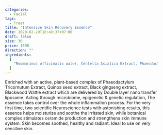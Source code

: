 ```yaml
---
categories:
  - Facial
tags:
  - Treat
title: "Intensive Skin Recovery Essence"
date: 2020-02-20T18:49:37+07:00
draft: false
size: 30
price: 1890
direction: ""
ingredients:
  [
    "Rosmarinus officinalis water, Centella Asiatica Extract, Phaeodactylum Tricornutum Extract, Myrothamnus flabellifolia Extract, Eucalyptus globulus Leaf Extract, Acacia melanoxylon extract, Panax Ginseng Extract, Chenopodium Quinoa Seed Extract, Camellia Sinensis Leaf Extract, Hydrogenated Lecithin, Ceramide NP, Panthenol, Hexanediol, Cetearyl Olivate, Sorbitan Oleate",
  ]
---
```


Enriched with an active, plant-based complex of Phaeodactylum Tricornutum Extract, Quinoa seed extract, Black gingseng extract, Blackwood Wattle extract which are delivered by Double layer nano transfer liposome. Acting through microbiome, epigenetic & genetic regulation, The essence takes control over the whole inflammation process. For the very first time, two scientific Neuroscience tests with astonishing results, this essence helps moisturize and soothe the irritated skin, while botanical complex stimulates ceramide production and strengthens skin immune system. Skin becomes soothed, healthy and radiant. Ideal to use on very sensitive skin.
